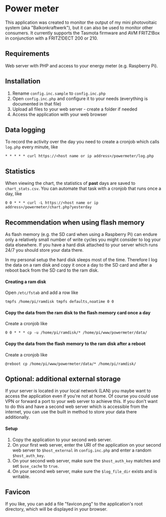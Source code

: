 # Power meter
This application was created to monitor the output of my mini photovoltaic system (aka "Balkonkraftwerk"), but it can also be used to monitor other consumers. It currently supports the Tasmota firmware and AVM FRITZ!Box in conjunction with a FRITZ!DECT 200 or 210.

## Requirements
Web server with PHP and access to your energy meter (e.g. Raspberry Pi).

## Installation
1. Rename `config.inc.sample` to `config.inc.php`
2. Open `config.inc.php` and configure it to your needs (everything is documented in that file)
3. Upload all files to your web server - create a folder if needed
4. Access the application with your web browser

## Data logging
To record the activity over the day you need to create a cronjob which calls `log.php` every minute, like
```
* * * * * curl https://<host name or ip address>/powermeter/log.php
```

## Statistics
When viewing the chart, the statistics of **past** days are saved to `chart_stats.csv`. You can automate that task with a cronjob that runs once a day, like
```
0 0 * * * curl -L https://<host name or ip address>/powermeter/chart.php?yesterday
```

## Recommendation when using flash memory
As flash memory (e.g. the SD card when using a Raspberry Pi) can endure only a relatively small number of write cycles you might consider to log your data elsewhere. If you have a hard disk attached to your server which runs 24/7 you should store your data there.

In my personal setup the hard disk sleeps most of the time. Therefore I log the data on a ram disk and copy it once a day to the SD card and after a reboot back from the SD card to the ram disk.

#### Creating a ram disk
Open `/etc/fstab` and add a row like
```
tmpfs /home/pi/ramdisk tmpfs defaults,noatime 0 0
```

#### Copy the data from the ram disk to the flash memory card once a day
Create a cronjob like
```
0 0 * * * cp -u /home/pi/ramdisk/* /home/pi/www/powermeter/data/
```

#### Copy the data from the flash memory to the ram disk after a reboot
Create a cronjob like
```
@reboot cp /home/pi/www/powermeter/data/* /home/pi/ramdisk/
```

## Optional: additional external storage
If your server is located in your local network (LAN) you maybe want to access the application even if you're not at home. Of course you could use VPN or forward a port to your web server to achieve this. If you don't want to do this and have a second web server which is accessible from the internet, you can use the built in method to store your data there additionally.

#### Setup
1. Copy the application to your second web server.
2. On your first web server, enter the URI of the application on your second web server to `$host_external` in `config.inc.php` and enter a random `$host_auth_key`. 
3. On your second web server, make sure the `$host_auth_key` matches and set `$use_cache` to `true`.
4. On your second web server, make sure the `$log_file_dir` exists and is writable.

## Favicon
If you like, you can add a file "favicon.png" to the application's root directory, which will be displayed in your browser.
